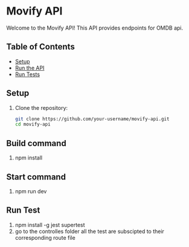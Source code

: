# Movify API

Welcome to the Movify API! This API provides endpoints for OMDB api.

## Table of Contents
- [Setup](#setup)
- [Run the API](#run-the-api)
- [Run Tests](#run-tests)

## Setup
1. Clone the repository:
   ```bash
   git clone https://github.com/your-username/movify-api.git
   cd movify-api
   
## Build command
1. npm install

## Start command
1. npm run dev

##  Run Test
1. npm install -g jest supertest
2. go to the controlles folder all the test are subscipted to their corresponding route file

